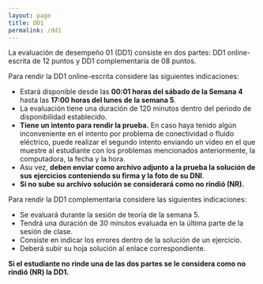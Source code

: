 ```yaml
---
layout: page
title: DD1
permalink: /dd1
---
```


La evaluación de desempeño 01 (DD1) consiste en dos partes: DD1 online-escrita de 12 puntos y DD1 complementaria de 08 puntos.

Para rendir la DD1 online-escrita considere las siguientes indicaciones:

- Estará disponible desde las **00:01 horas del sábado de la Semana 4** hasta las **17:00 horas del lunes de la semana 5**.
- La evaluación tiene una duración de 120 minutos dentro del periodo de
disponibilidad establecido.
- **Tiene un intento para rendir la prueba.** En caso haya tenido algún inconveniente en el intento por problema de conectividad o fluido eléctrico, puede realizar el segundo intento enviando un video en el que muestre al estudiante con los problemas
mencionados anteriormente, la computadora, la fecha y la hora.
- Asu vez, **deben enviar como archivo adjunto a la prueba la solución de sus ejercicios conteniendo su firma y la foto de su DNI**.
- **Si no sube su archivo solución se considerará como no rindió (NR).**

Para rendir la DD1 complementaria considere las siguientes indicaciones:

- Se evaluará durante la sesión de teoría de la semana 5.
- Tendrá una duración de 30 minutos evaluada en la última parte de la sesión de clase.
- Consiste en indicar los errores dentro de la solución de un ejercicio.
- Deberá subir su hoja solución al enlace correspondiente.

**Si el estudiante no rinde una de las dos partes se le considera como no rindió (NR) la DD1.**